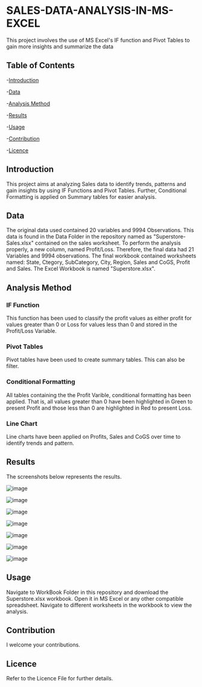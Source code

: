 # SALES-DATA-ANALYSIS-IN-MS-EXCEL
This project involves the use of MS Excel's IF function and Pivot Tables to gain more insights and summarize the data

## Table of Contents

-[Introduction](#Introduction)

-[Data](#Data)

-[Analysis Method](#Analysis-Method)

-[Results](#Results)

-[Usage](#Usage)

-[Contribution](#Contribution)

-[Licence](#Licence)

## Introduction

This project aims at analyzing Sales data to identify trends, patterns and gain insights by using IF Functions and Pivot Tables. Further, Conditional Formatting is applied on Summary tables for easier analysis.

## Data

The original data used contained 20 variables and 9994 Observations. This data is found in the Data Folder in the repository named as "Superstore-Sales.xlsx" contained on the sales worksheet.
To perform the analysis properly, a new column, named Profit/Loss. Therefore, the final data had 21 Variables and 9994 observations. The final workbook contained worksheets named: State, Ctegory, SubCategory, City, Region, Sales and CoGS, Profit and Sales. The Excel Workbook is named "Superstore.xlsx".

## Analysis Method

### IF Function

This function has been used to classify the profit values as either profit for values greater than 0 or Loss for values less than 0 and stored in the Profit/Loss Variable.

### Pivot Tables

Pivot tables have been used to create summary tables. This can also be filter.

### Conditional Formatting

All tables containing the the Profit Varible, conditional formatting has been applied. That is, all values greater than 0 have been highlighted in Green to present Profit and those less than 0 are highlighted in Red to present Loss.

### Line Chart

Line charts have been applied on Profits, Sales and CoGS over time to identify trends and pattern.

## Results

The screenshots below represents the results.

![image](https://github.com/user-attachments/assets/1d2698ed-bd4d-48cc-bb7a-a43b6331a137)


![image](https://github.com/user-attachments/assets/649f0b24-b806-45cf-91b3-b1166f60125c)


![image](https://github.com/user-attachments/assets/6a9d1795-9949-4ec7-aa66-3fc9776a440e)

![image](https://github.com/user-attachments/assets/54ba5a2a-7ecf-40fe-904c-caf48b5c43fc)

![image](https://github.com/user-attachments/assets/85aa76b1-a33f-4ed2-b4be-c2b0ed7c5bd7)

![image](https://github.com/user-attachments/assets/ffbcec72-95f5-4d87-b85a-40a88e3fa57b)


![image](https://github.com/user-attachments/assets/994b09f0-d14e-42b4-a0f8-98bbca35815e)


## Usage

Navigate to WorkBook Folder in this repository and download the Superstore.xlsx workbook. Open it in MS Excel or any other compatible spreadsheet. Navigate to different worksheets in the workbook to view the analysis. 


## Contribution

I welcome your contributions.

## Licence

Refer to the Licence File for further details.
